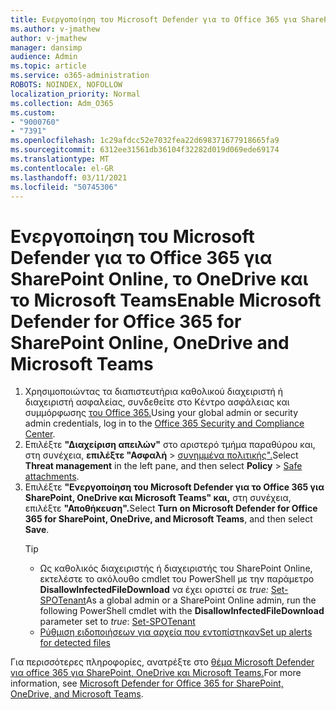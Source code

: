 ```yaml
---
title: Ενεργοποίηση του Microsoft Defender για το Office 365 για SharePoint Online, το OneDrive και το Microsoft Teams
ms.author: v-jmathew
author: v-jmathew
manager: dansimp
audience: Admin
ms.topic: article
ms.service: o365-administration
ROBOTS: NOINDEX, NOFOLLOW
localization_priority: Normal
ms.collection: Adm_O365
ms.custom:
- "9000760"
- "7391"
ms.openlocfilehash: 1c29afdcc52e7032fea22d698371677918665fa9
ms.sourcegitcommit: 6312ee31561db36104f32282d019d069ede69174
ms.translationtype: MT
ms.contentlocale: el-GR
ms.lasthandoff: 03/11/2021
ms.locfileid: "50745306"
---
```

# <a name="enable-microsoft-defender-for-office-365-for-sharepoint-online-onedrive-and-microsoft-teams"></a><span data-ttu-id="35624-102">Ενεργοποίηση του Microsoft Defender για το Office 365 για SharePoint Online, το OneDrive και το Microsoft Teams</span><span class="sxs-lookup"><span data-stu-id="35624-102">Enable Microsoft Defender for Office 365 for SharePoint Online, OneDrive and Microsoft Teams</span></span>

1. <span data-ttu-id="35624-103">Χρησιμοποιώντας τα διαπιστευτήρια καθολικού διαχειριστή ή διαχειριστή ασφαλείας, συνδεθείτε στο Κέντρο ασφάλειας και συμμόρφωσης [του Office 365.](https://protection.office.com/)</span><span class="sxs-lookup"><span data-stu-id="35624-103">Using your global admin or security admin credentials, log in to the [Office 365 Security and Compliance Center](https://protection.office.com/).</span></span>
2. <span data-ttu-id="35624-104">Επιλέξτε **"Διαχείριση απειλών"** στο αριστερό τμήμα παραθύρου και, στη συνέχεια, **επιλέξτε "Ασφαλή**  >  [συνημμένα πολιτικής".](https://protection.office.com/safeattachment)</span><span class="sxs-lookup"><span data-stu-id="35624-104">Select **Threat management** in the left pane, and then select **Policy** > [Safe attachments](https://protection.office.com/safeattachment).</span></span>
3. <span data-ttu-id="35624-105">Επιλέξτε **"Ενεργοποίηση του Microsoft Defender για το Office 365 για SharePoint, OneDrive και Microsoft Teams" και,** στη συνέχεια, επιλέξτε **"Αποθήκευση".**</span><span class="sxs-lookup"><span data-stu-id="35624-105">Select **Turn on Microsoft Defender for Office 365 for SharePoint, OneDrive, and Microsoft Teams**, and then select **Save**.</span></span>
    > [!TIP]
    >
    > - <span data-ttu-id="35624-106">Ως καθολικός διαχειριστής ή διαχειριστής του SharePoint Online, εκτελέστε το ακόλουθο cmdlet του PowerShell με την παράμετρο **DisallowInfectedFileDownload** να έχει οριστεί σε *true:* [Set-SPOTenant](https://go.microsoft.com/fwlink/?linkid=2092301)</span><span class="sxs-lookup"><span data-stu-id="35624-106">As a global admin or a SharePoint Online admin, run the following PowerShell cmdlet with the **DisallowInfectedFileDownload** parameter set to *true*: [Set-SPOTenant](https://go.microsoft.com/fwlink/?linkid=2092301)</span></span>
    > - [<span data-ttu-id="35624-107">Ρύθμιση ειδοποιήσεων για αρχεία που εντοπίστηκαν</span><span class="sxs-lookup"><span data-stu-id="35624-107">Set up alerts for detected files</span></span>](https://go.microsoft.com/fwlink/?linkid=2092110)

<span data-ttu-id="35624-108">Για περισσότερες πληροφορίες, ανατρέξτε στο [θέμα Microsoft Defender για office 365 για SharePoint, OneDrive και Microsoft Teams.](https://go.microsoft.com/fwlink/?linkid=2092041)</span><span class="sxs-lookup"><span data-stu-id="35624-108">For more information, see [Microsoft Defender for Office 365 for SharePoint, OneDrive, and Microsoft Teams](https://go.microsoft.com/fwlink/?linkid=2092041).</span></span>

